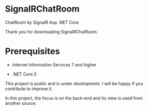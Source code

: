# SignalRChatRoom
ChatRoom by SignalR Asp .NET Core

Thank you for downloading SignalRChatRoom.

# Prerequisites
* Internet Information Services 7 and higher

* .NET Core 5

This project is public and is under development. I will be happy if you contribute to improve it.

In this project, the focus is on the back-end and its view is used from another source.
